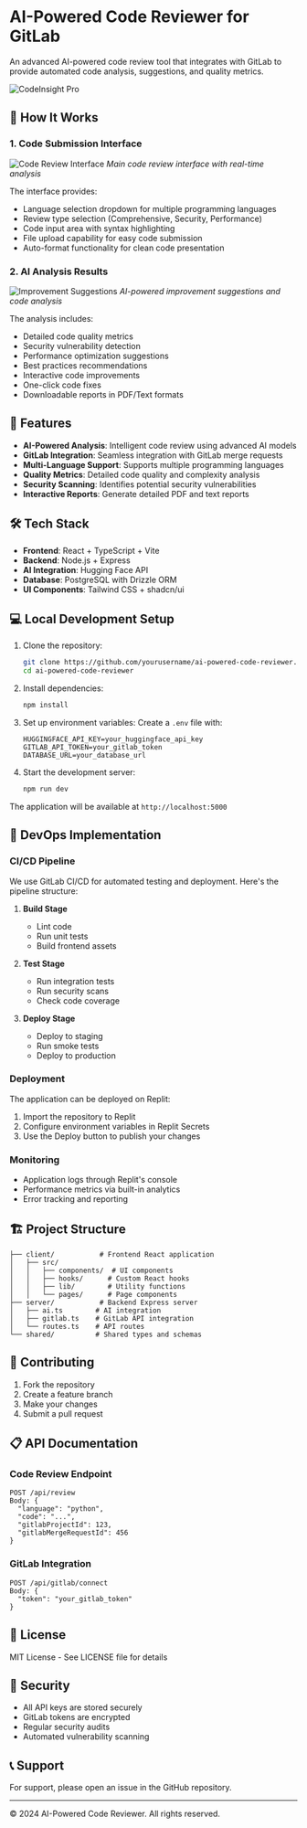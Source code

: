 
# AI-Powered Code Reviewer for GitLab

An advanced AI-powered code review tool that integrates with GitLab to provide automated code analysis, suggestions, and quality metrics.

![CodeInsight Pro](generated-icon.png)

## 📸 How It Works

### 1. Code Submission Interface
![Code Review Interface](attached_assets/image_1742817710173.png)
*Main code review interface with real-time analysis*

The interface provides:
- Language selection dropdown for multiple programming languages
- Review type selection (Comprehensive, Security, Performance)
- Code input area with syntax highlighting
- File upload capability for easy code submission
- Auto-format functionality for clean code presentation

### 2. AI Analysis Results
![Improvement Suggestions](attached_assets/image_1742822268262.png)
*AI-powered improvement suggestions and code analysis*

The analysis includes:
- Detailed code quality metrics
- Security vulnerability detection
- Performance optimization suggestions
- Best practices recommendations
- Interactive code improvements
- One-click code fixes
- Downloadable reports in PDF/Text formats

## 🚀 Features

- **AI-Powered Analysis**: Intelligent code review using advanced AI models
- **GitLab Integration**: Seamless integration with GitLab merge requests
- **Multi-Language Support**: Supports multiple programming languages
- **Quality Metrics**: Detailed code quality and complexity analysis
- **Security Scanning**: Identifies potential security vulnerabilities
- **Interactive Reports**: Generate detailed PDF and text reports

## 🛠️ Tech Stack

- **Frontend**: React + TypeScript + Vite
- **Backend**: Node.js + Express
- **AI Integration**: Hugging Face API
- **Database**: PostgreSQL with Drizzle ORM
- **UI Components**: Tailwind CSS + shadcn/ui

## 💻 Local Development Setup

1. Clone the repository:
   ```bash
   git clone https://github.com/yourusername/ai-powered-code-reviewer.git
   cd ai-powered-code-reviewer
   ```

2. Install dependencies:
   ```bash
   npm install
   ```

3. Set up environment variables:
   Create a `.env` file with:
   ```
   HUGGINGFACE_API_KEY=your_huggingface_api_key
   GITLAB_API_TOKEN=your_gitlab_token
   DATABASE_URL=your_database_url
   ```

4. Start the development server:
   ```bash
   npm run dev
   ```

The application will be available at `http://localhost:5000`

## 🔄 DevOps Implementation

### CI/CD Pipeline

We use GitLab CI/CD for automated testing and deployment. Here's the pipeline structure:

1. **Build Stage**
   - Lint code
   - Run unit tests
   - Build frontend assets

2. **Test Stage**
   - Run integration tests
   - Run security scans
   - Check code coverage

3. **Deploy Stage**
   - Deploy to staging
   - Run smoke tests
   - Deploy to production

### Deployment

The application can be deployed on Replit:

1. Import the repository to Replit
2. Configure environment variables in Replit Secrets
3. Use the Deploy button to publish your changes

### Monitoring

- Application logs through Replit's console
- Performance metrics via built-in analytics
- Error tracking and reporting

## 🏗️ Project Structure

```
├── client/           # Frontend React application
│   ├── src/
│   │   ├── components/  # UI components
│   │   ├── hooks/      # Custom React hooks
│   │   ├── lib/        # Utility functions
│   │   └── pages/      # Page components
├── server/           # Backend Express server
│   ├── ai.ts        # AI integration
│   ├── gitlab.ts    # GitLab API integration
│   └── routes.ts    # API routes
└── shared/          # Shared types and schemas
```

## 🤝 Contributing

1. Fork the repository
2. Create a feature branch
3. Make your changes
4. Submit a pull request

## 📋 API Documentation

### Code Review Endpoint
```
POST /api/review
Body: {
  "language": "python",
  "code": "...",
  "gitlabProjectId": 123,
  "gitlabMergeRequestId": 456
}
```

### GitLab Integration
```
POST /api/gitlab/connect
Body: {
  "token": "your_gitlab_token"
}
```

## 📄 License

MIT License - See LICENSE file for details

## 🔐 Security

- All API keys are stored securely
- GitLab tokens are encrypted
- Regular security audits
- Automated vulnerability scanning

## 📞 Support

For support, please open an issue in the GitHub repository.

---

© 2024 AI-Powered Code Reviewer. All rights reserved.

